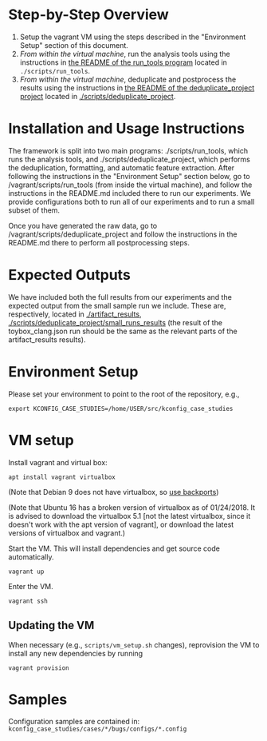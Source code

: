 # Step-by-Step Overview

1. Setup the vagrant VM using the steps described in the "Environment Setup" section of this document.
2. *From within the virtual machine*, run the analysis tools using the instructions in [the README of the run_tools program](scripts/run_tools/README.md) located in `./scripts/run_tools`.
3. *From within the virtual machine*, deduplicate and postprocess the results using the instructions in [the README of the deduplicate_project project](scripts/deduplicate_project/README.md) located in [./scripts/deduplicate_project](./scripts/deduplicate_project).

# Installation and Usage Instructions

The framework is split into two main programs: ./scripts/run_tools, which runs the analysis tools, and ./scripts/deduplicate_project, which performs the deduplication, formatting, and automatic feature extraction. After following the instructions in the "Environment Setup" section below, go to /vagrant/scripts/run_tools (from inside the virtual machine), and follow the instructions in the README.md included there to run our experiments. We provide configurations both to run all of our experiments and to run a small subset of them.

Once you have generated the raw data, go to /vagrant/scripts/deduplicate_project and follow the instructions in the README.md there to perform all postprocessing steps.

# Expected Outputs

We have included both the full results from our experiments and the expected output from the small sample run we include. These are, respectively, located in [./artifact_results](./artifact_results), [./scripts/deduplicate_project/small_runs_results](./scripts/deduplicate_project/small_runs_results) (the result of the toybox_clang.json run should be the same as the relevant parts of the artifact_results results). 

# Environment Setup

Please set your environment to point to the root of the repository, e.g.,

    export KCONFIG_CASE_STUDIES=/home/USER/src/kconfig_case_studies

# VM setup

Install vagrant and virtual box:

    apt install vagrant virtualbox
    
(Note that Debian 9 does not have virtualbox, so [use backports](https://wiki.debian.org/VirtualBox#Debian_9_.22Stretch.22]))

(Note that Ubuntu 16 has a broken version of virtualbox as of
01/24/2018.  It is advised to download the virtualbox 5.1
[not the latest virtualbox, since it doesn't work with the apt version of vagrant],
or download the latest versions of virtualbox and vagrant.)

Start the VM.  This will install dependencies and get source code
automatically.

    vagrant up
    
Enter the VM.

    vagrant ssh

## Updating the VM

When necessary (e.g., `scripts/vm_setup.sh` changes), reprovision the
VM to install any new dependencies by running

    vagrant provision

# Samples

Configuration samples are contained in: `kconfig_case_studies/cases/*/bugs/configs/*.config`

